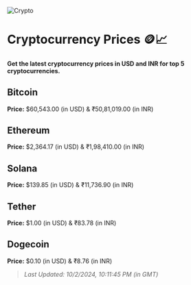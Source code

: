 
![Crypto](https://www.techguide.com.au/wp-content/uploads/2020/11/crypto3.jpeg)

# Cryptocurrency Prices 🪙📈

#### Get the latest cryptocurrency prices in USD and INR for top 5 cryptocurrencies.

## Bitcoin

**Price:** $60,543.00 (in USD) & ₹50,81,019.00 (in INR)

## Ethereum

**Price:** $2,364.17 (in USD) & ₹1,98,410.00 (in INR)

## Solana

**Price:** $139.85 (in USD) & ₹11,736.90 (in INR)

## Tether

**Price:** $1.00 (in USD) & ₹83.78 (in INR)

## Dogecoin

**Price:** $0.10 (in USD) & ₹8.76 (in INR)

> _Last Updated: 10/2/2024, 10:11:45 PM (in GMT)_
